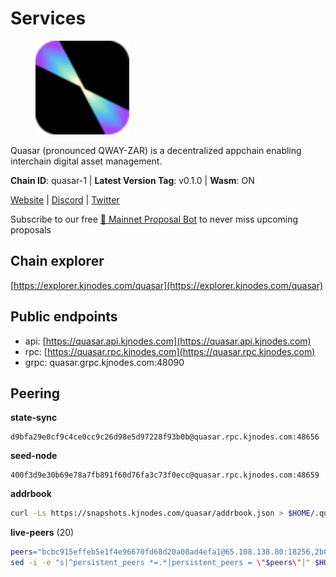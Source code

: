 # Services

<figure><img src="https://raw.githubusercontent.com/kj89/cosmos-images/main/logos/quasar.png" width="150" alt=""><figcaption></figcaption></figure>

Quasar (pronounced QWAY-ZAR) is a decentralized  appchain enabling interchain digital asset management.

**Chain ID**: quasar-1 | **Latest Version Tag**: v0.1.0 | **Wasm**: ON

[Website](https://www.quasar.fi) | [Discord](https://discord.gg/quasarfi) | [Twitter](https://twitter.com/QuasarFi)



Subscribe to our free [🤖 Mainnet Proposal Bot](https://t.me/kjnodes_proposal_bot) to never miss upcoming proposals


## Chain explorer
[https://explorer.kjnodes.com/quasar](https://explorer.kjnodes.com/quasar)

## Public endpoints

* api: [https://quasar.api.kjnodes.com](https://quasar.api.kjnodes.com)
* rpc: [https://quasar.rpc.kjnodes.com](https://quasar.rpc.kjnodes.com)
* grpc: quasar.grpc.kjnodes.com:48090

## Peering

**state-sync**

```text
d9bfa29e0cf9c4ce0cc9c26d98e5d97228f93b0b@quasar.rpc.kjnodes.com:48656
```

**seed-node**

```text
400f3d9e30b69e78a7fb891f60d76fa3c73f0ecc@quasar.rpc.kjnodes.com:48659
```

**addrbook**
```bash
curl -Ls https://snapshots.kjnodes.com/quasar/addrbook.json > $HOME/.quasarnode/config/addrbook.json
```

**live-peers** (20)
```bash
peers="bcbc915effeb5e1f4e96670fd68d20a08ad4efa1@65.108.138.80:18256,2b01cb4d5c2108b20788aad68e11149899f170f4@99.80.59.242:26656,201eb8fc1e84beb4bdce8ae5614c7abb41e32edb@65.109.160.91:18256,d9bfa29e0cf9c4ce0cc9c26d98e5d97228f93b0b@65.109.88.38:48656,b212d5740b2e11e54f56b072dc13b6134650cfb5@134.65.192.124:26656,d2247f7b919f0781c90ee61958d7044665a22d38@169.155.169.84:26656,ff5c236c2d7d3a9688b00d27ea9838eb54700aac@51.89.7.235:26647,b5d43d295863db6675d07877878b2d7b47cb2ae5@157.90.36.48:26966,5a111b281852be31838ecf1202e59981e618355e@89.116.31.95:18256,d7ea38275af96271fd66194dad3951ef38b8ba7c@193.70.33.64:18256,e62ce06e60a986ed04d2e080876a41e3b57a5304@93.190.141.218:26656,1369d544be2680e031b57f30a8d18cbe8b17a8ef@54.38.73.121:26656,240c09f5d91d2c252cf29faa1a88aebd563d2561@57.128.144.247:26656,298e0e1faf8a5da43514cc2908d2908658e732a0@38.146.3.148:18256,88cc4d314c9804a9478e900b6f18a83ea58a98c6@57.128.20.163:18256,619fc43aceebc5a9f70c6ea95ad2a94319294a54@141.95.103.138:26656,83f4a463b8130b9ccf3bc96f80ac213a9a856dfc@34.27.99.121:26656,f2e7f8af9e5f72bcde83a8bc0ca05aded6d51a5e@103.180.28.199:26656,c124ce0b508e8b9ed1c5b6957f362225659b5343@134.65.193.11:26656,89757803f40da51678451735445ad40d5b15e059@169.155.169.149:26656"
sed -i -e "s|^persistent_peers *=.*|persistent_peers = \"$peers\"|" $HOME/.quasarnode/config/config.toml
```
